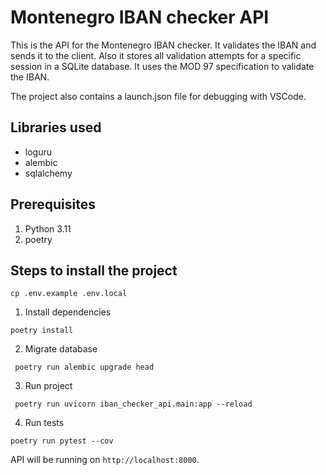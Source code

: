 # Montenegro IBAN checker API

This is the API for the Montenegro IBAN checker. It validates the IBAN and sends it to the client. Also it stores all validation attempts for a specific session in a SQLite database. It uses the MOD 97 specification to validate the IBAN.

The project also contains a launch.json file for debugging with VSCode.

## Libraries used
* loguru
* alembic
* sqlalchemy

## Prerequisites
1. Python 3.11
2. poetry

## Steps to install the project

``` cp .env.example .env.local ```

1. Install dependencies

``` poetry install ```

2. Migrate database

``` poetry run alembic upgrade head```

3. Run project

``` poetry run uvicorn iban_checker_api.main:app --reload```

4. Run tests

``` poetry run pytest --cov ```

API will be running on ```http://localhost:8000```.